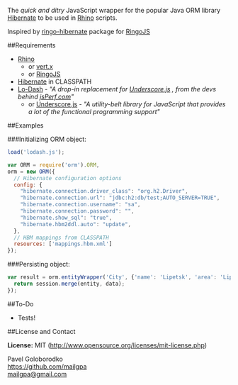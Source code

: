 The *quick and ditry* JavaScript wrapper for the popular Java ORM library [Hibernate] to be used in [Rhino] scripts.

Inspired by [ringo-hibernate](https://github.com/robi42/ringo-hibernate) package for [RingoJS](http://ringojs.org/)

##Requirements

* [Rhino] 
  * or [vert.x] 
  * or [RingoJS]
* [Hibernate] in CLASSPATH
* [Lo-Dash](http://lodash.com/) - *"A drop-in replacement for [Underscore.js] , from the devs behind [jsPerf.com](http://jsPerf.com/)"*
  * or [Underscore.js](http://underscorejs.org/) - *"A utility-belt library for JavaScript that provides a lot of the functional programming support"*

##Examples

###Initializing ORM object:

```javascript
load('lodash.js');

var ORM = require('orm').ORM,
orm = new ORM({
  // Hibernate configuration options
  config: {
    "hibernate.connection.driver_class": "org.h2.Driver",
    "hibernate.connection.url": "jdbc:h2:db/test;AUTO_SERVER=TRUE",
    "hibernate.connection.username": "sa",
    "hibernate.connection.password": "",
    "hibernate.show_sql": "true",
    "hibernate.hbm2ddl.auto": "update",
  },
  // HBM mappings from CLASSPATH
  resources: ['mappings.hbm.xml']
});
```
###Persisting object:

```javascript
var result = orm.entityWrapper('City', {'name': 'Lipetsk', 'area': 'Lipetskaya obl.'}, function (session, entity, data) {
  return session.merge(entity, data);
});
```

##To-Do

* Tests!

##License and Contact

**License:** MIT (http://www.opensource.org/licenses/mit-license.php)

Pavel Goloborodko<br>
https://github.com/mailgpa<br>
mailgpa@gmail.com

  [Rhino]: https://developer.mozilla.org/en-US/docs/Rhino
  [Hibernate]: http://hibernate.org/
  [Underscore.js]: http://underscorejs.org/
  [vert.x]: http://vertx.io/
  [RingoJS]: http://ringojs.org/